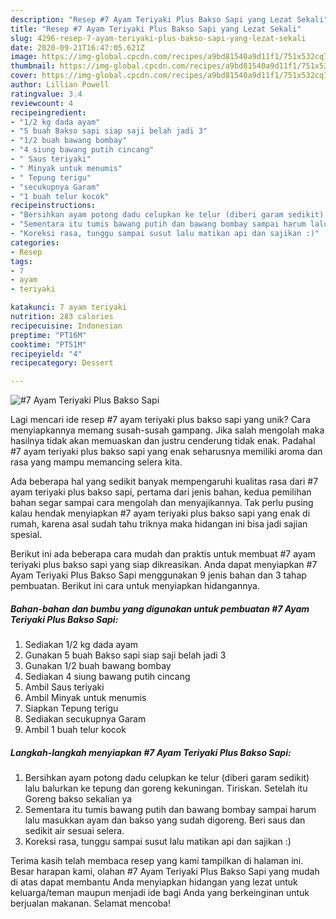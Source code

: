 ```yaml
---
description: "Resep #7 Ayam Teriyaki Plus Bakso Sapi yang Lezat Sekali"
title: "Resep #7 Ayam Teriyaki Plus Bakso Sapi yang Lezat Sekali"
slug: 4296-resep-7-ayam-teriyaki-plus-bakso-sapi-yang-lezat-sekali
date: 2020-09-21T16:47:05.621Z
image: https://img-global.cpcdn.com/recipes/a9bd81540a9d11f1/751x532cq70/7-ayam-teriyaki-plus-bakso-sapi-foto-resep-utama.jpg
thumbnail: https://img-global.cpcdn.com/recipes/a9bd81540a9d11f1/751x532cq70/7-ayam-teriyaki-plus-bakso-sapi-foto-resep-utama.jpg
cover: https://img-global.cpcdn.com/recipes/a9bd81540a9d11f1/751x532cq70/7-ayam-teriyaki-plus-bakso-sapi-foto-resep-utama.jpg
author: Lillian Powell
ratingvalue: 3.4
reviewcount: 4
recipeingredient:
- "1/2 kg dada ayam"
- "5 buah Bakso sapi siap saji belah jadi 3"
- "1/2 buah bawang bombay"
- "4 siung bawang putih cincang"
- " Saus teriyaki"
- " Minyak untuk menumis"
- " Tepung terigu"
- "secukupnya Garam"
- "1 buah telur kocok"
recipeinstructions:
- "Bersihkan ayam potong dadu celupkan ke telur (diberi garam sedikit) lalu balurkan ke tepung dan goreng kekuningan. Tiriskan. Setelah itu Goreng bakso sekalian ya"
- "Sementara itu tumis bawang putih dan bawang bombay sampai harum lalu masukkan ayam dan bakso yang sudah digoreng. Beri saus dan sedikit air sesuai selera."
- "Koreksi rasa, tunggu sampai susut lalu matikan api dan sajikan :)"
categories:
- Resep
tags:
- 7
- ayam
- teriyaki

katakunci: 7 ayam teriyaki 
nutrition: 283 calories
recipecuisine: Indonesian
preptime: "PT16M"
cooktime: "PT51M"
recipeyield: "4"
recipecategory: Dessert

---
```



![#7 Ayam Teriyaki Plus Bakso Sapi](https://img-global.cpcdn.com/recipes/a9bd81540a9d11f1/751x532cq70/7-ayam-teriyaki-plus-bakso-sapi-foto-resep-utama.jpg)

Lagi mencari ide resep #7 ayam teriyaki plus bakso sapi yang unik? Cara menyiapkannya memang susah-susah gampang. Jika salah mengolah maka hasilnya tidak akan memuaskan dan justru cenderung tidak enak. Padahal #7 ayam teriyaki plus bakso sapi yang enak seharusnya memiliki aroma dan rasa yang mampu memancing selera kita.



Ada beberapa hal yang sedikit banyak mempengaruhi kualitas rasa dari #7 ayam teriyaki plus bakso sapi, pertama dari jenis bahan, kedua pemilihan bahan segar sampai cara mengolah dan menyajikannya. Tak perlu pusing kalau hendak menyiapkan #7 ayam teriyaki plus bakso sapi yang enak di rumah, karena asal sudah tahu triknya maka hidangan ini bisa jadi sajian spesial.


Berikut ini ada beberapa cara mudah dan praktis untuk membuat #7 ayam teriyaki plus bakso sapi yang siap dikreasikan. Anda dapat menyiapkan #7 Ayam Teriyaki Plus Bakso Sapi menggunakan 9 jenis bahan dan 3 tahap pembuatan. Berikut ini cara untuk menyiapkan hidangannya.

<!--inarticleads1-->

##### Bahan-bahan dan bumbu yang digunakan untuk pembuatan #7 Ayam Teriyaki Plus Bakso Sapi:

1. Sediakan 1/2 kg dada ayam
1. Gunakan 5 buah Bakso sapi siap saji belah jadi 3
1. Gunakan 1/2 buah bawang bombay
1. Sediakan 4 siung bawang putih cincang
1. Ambil  Saus teriyaki
1. Ambil  Minyak untuk menumis
1. Siapkan  Tepung terigu
1. Sediakan secukupnya Garam
1. Ambil 1 buah telur kocok




<!--inarticleads2-->

##### Langkah-langkah menyiapkan #7 Ayam Teriyaki Plus Bakso Sapi:

1. Bersihkan ayam potong dadu celupkan ke telur (diberi garam sedikit) lalu balurkan ke tepung dan goreng kekuningan. Tiriskan. Setelah itu Goreng bakso sekalian ya
1. Sementara itu tumis bawang putih dan bawang bombay sampai harum lalu masukkan ayam dan bakso yang sudah digoreng. Beri saus dan sedikit air sesuai selera.
1. Koreksi rasa, tunggu sampai susut lalu matikan api dan sajikan :)




Terima kasih telah membaca resep yang kami tampilkan di halaman ini. Besar harapan kami, olahan #7 Ayam Teriyaki Plus Bakso Sapi yang mudah di atas dapat membantu Anda menyiapkan hidangan yang lezat untuk keluarga/teman maupun menjadi ide bagi Anda yang berkeinginan untuk berjualan makanan. Selamat mencoba!
